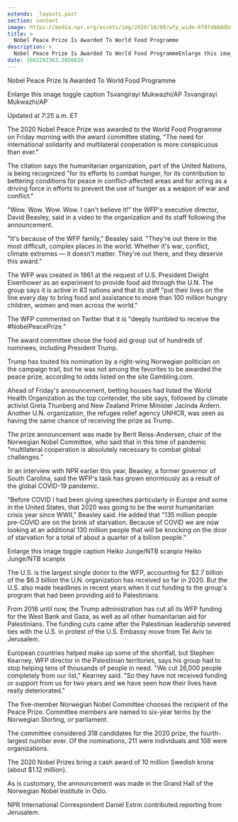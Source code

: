 ```yaml
--- 
extends: _layouts.post 
section: content 
image: https://media.npr.org/assets/img/2020/10/09/wfp_wide-074fd860db89aadcb3a80da3c1cd96e770553739.jpg?s=1400 
title: > 
  Nobel Peace Prize Is Awarded To World Food Programme 
description: > 
  Nobel Peace Prize Is Awarded To World Food ProgrammeEnlarge this image toggle caption Tsvangirayi Mukwazhi/AP Tsvangirayi Mukwazhi/APUpdated at 7:25 a.m.ETThe 2020 Nobel Peace Prize was awarded to the World Food Programme on Friday morning with the award committee stating, "The need for international solidarity and multilateral cooperation is more conspicuous than ever."The five-member Norwegian Nobel Committee chooses the recipient of the Peace Prize.The 2020 Nobel Prizes bring a cash award of 10 million Swedish krona (about $1.12 million).As is customary, the announcement was made in the Grand Hall of the Norwegian Nobel Institute in Oslo. 
date: 1602292363.3056626 
--- 
```

Nobel Peace Prize Is Awarded To World Food Programme

Enlarge this image toggle caption Tsvangirayi Mukwazhi/AP Tsvangirayi Mukwazhi/AP

Updated at 7:25 a.m. ET

The 2020 Nobel Peace Prize was awarded to the World Food Programme on Friday morning with the award committee stating, "The need for international solidarity and multilateral cooperation is more conspicuous than ever."

The citation says the humanitarian organization, part of the United Nations, is being recognized "for its efforts to combat hunger, for its contribution to bettering conditions for peace in conflict-affected areas and for acting as a driving force in efforts to prevent the use of hunger as a weapon of war and conflict."

"Wow. Wow. Wow. Wow. I can't believe it!" the WFP's executive director, David Beasley, said in a video to the organization and its staff following the announcement.

"It's because of the WFP family," Beasley said. "They're out there in the most difficult, complex places in the world. Whether it's war, conflict, climate extremes — it doesn't matter. They're out there, and they deserve this award."

The WFP was created in 1961 at the request of U.S. President Dwight Eisenhower as an experiment to provide food aid through the U.N. The group says it is active in 83 nations and that its staff "put their lives on the line every day to bring food and assistance to more than 100 million hungry children, women and men across the world."

The WFP commented on Twitter that it is "deeply humbled to receive the #NobelPeacePrize."

The award committee chose the food aid group out of hundreds of nominees, including President Trump.

Trump has touted his nomination by a right-wing Norwegian politician on the campaign trail, but he was not among the favorites to be awarded the peace prize, according to odds listed on the site Gambling.com.

Ahead of Friday's announcement, betting houses had listed the World Health Organization as the top contender, the site says, followed by climate activist Greta Thunberg and New Zealand Prime Minister Jacinda Ardern. Another U.N. organization, the refugee relief agency UNHCR, was seen as having the same chance of receiving the prize as Trump.

The prize announcement was made by Berit Reiss-Andersen, chair of the Norwegian Nobel Committee, who said that in this time of pandemic "multilateral cooperation is absolutely necessary to combat global challenges."

In an interview with NPR earlier this year, Beasley, a former governor of South Carolina, said the WFP's task has grown enormously as a result of the global COVID-19 pandemic.

"Before COVID I had been giving speeches particularly in Europe and some in the United States, that 2020 was going to be the worst humanitarian crisis year since WWII," Beasley said. He added that "135 million people pre-COVID are on the brink of starvation. Because of COVID we are now looking at an additional 130 million people that will be knocking on the door of starvation for a total of about a quarter of a billion people."

Enlarge this image toggle caption Heiko Junge/NTB scanpix Heiko Junge/NTB scanpix

The U.S. is the largest single donor to the WFP, accounting for $2.7 billion of the $6.3 billion the U.N. organization has received so far in 2020. But the U.S. also made headlines in recent years when it cut funding to the group's program that had been providing aid to Palestinians.

From 2018 until now, the Trump administration has cut all its WFP funding for the West Bank and Gaza, as well as all other humanitarian aid for Palestinians. The funding cuts came after the Palestinian leadership severed ties with the U.S. in protest of the U.S. Embassy move from Tel Aviv to Jerusalem.

European countries helped make up some of the shortfall, but Stephen Kearney, WFP director in the Palestinian territories, says his group had to stop helping tens of thousands of people in need. "We cut 26,000 people completely from our list," Kearney said. "So they have not received funding or support from us for two years and we have seen how their lives have really deteriorated."

The five-member Norwegian Nobel Committee chooses the recipient of the Peace Prize. Committee members are named to six-year terms by the Norwegian Storting, or parliament.

The committee considered 318 candidates for the 2020 prize, the fourth-largest number ever. Of the nominations, 211 were individuals and 108 were organizations.

The 2020 Nobel Prizes bring a cash award of 10 million Swedish krona (about $1.12 million).

As is customary, the announcement was made in the Grand Hall of the Norwegian Nobel Institute in Oslo.

NPR International Correspondent Daniel Estrin contributed reporting from Jerusalem.